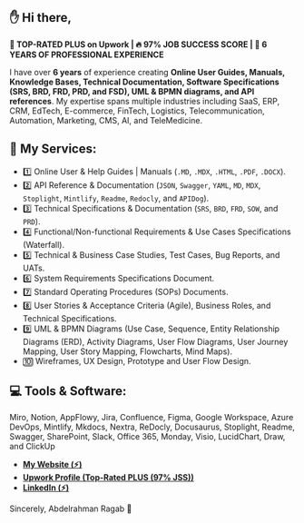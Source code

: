 ## ✋ Hi there,


**💎 TOP-RATED PLUS on Upwork | 🔥 97% JOB SUCCESS SCORE | 🚀 6 YEARS OF PROFESSIONAL EXPERIENCE**

I have over **6 years** of experience creating **Online User Guides, Manuals, Knowledge Bases, Technical Documentation, Software Specifications (SRS, BRD, FRD, PRD, and FSD), UML & BPMN diagrams, and API references**. My expertise spans multiple industries including SaaS, ERP, CRM, EdTech, E-commerce, FinTech, Logistics, Telecommunication, Automation, Marketing, CMS, AI, and TeleMedicine.

## 💯 My Services:

- 1️⃣ Online User & Help Guides | Manuals (`.MD`, `.MDX`, `.HTML`, `.PDF`, `.DOCX`).
- 2️⃣ API Reference & Documentation (`JSON`, `Swagger`, `YAML`, `MD`, `MDX`, `Stoplight`, `Mintlify`, `Readme`, `Redocly`, and `APIDog`).
- 3️⃣ Technical Specifications & Documentation (`SRS`, `BRD`, `FRD`, `SOW`, and `PRD`).
- 4️⃣ Functional/Non-functional Requirements & Use Cases Specifications (Waterfall).
- 5️⃣ Technical & Business Case Studies, Test Cases, Bug Reports, and UATs.
- 6️⃣ System Requirements Specifications Document.
- 7️⃣ Standard Operating Procedures (SOPs) Documents.
- 8️⃣ User Stories & Acceptance Criteria (Agile), Business Roles, and Technical Specifications.
- 9️⃣ UML & BPMN Diagrams (Use Case, Sequence, Entity Relationship Diagrams (ERD), Activity Diagrams, User Flow Diagrams, User Journey Mapping, User Story Mapping, Flowcharts, Mind Maps).
- 🔟 Wireframes, UX Design, Prototype and User Flow Design.

## 💻 Tools & Software:

Miro, Notion, AppFlowy, Jira, Confluence, Figma, Google Workspace, Azure DevOps, Mintlify, Mkdocs, Nextra, ReDocly, Docusaurus, Stoplight, Readme, Swagger, SharePoint, Slack, Office 365, Monday, Visio, LucidChart, Draw, and ClickUp

- [**My Website (⚡️)**](https://sonicar.tech)
- [**Upwork Profile (Top-Rated PLUS (97% JSS))**](https://www.upwork.com/freelancers/sonicar)
- [**LinkedIn (⚡️)**](https://www.linkedin.com/in/abdelrahman-ragab/)


Sincerely,
Abdelrahman Ragab 💛
